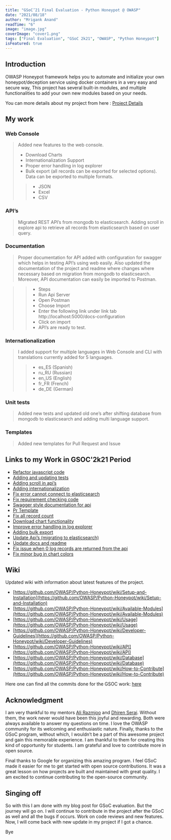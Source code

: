 ```yaml
---
title: "GSoC’21 Final Evaluation - Python Honeypot @ OWASP"
date: "2021/08/18"
author: "Mrigank Anand"
readTime: "6"
image: "image.jpg"
coverImage: "cover1.png"
tags: ["Final Evaluation", "GSoC 2k21", "OWASP", "Python Honeypot"]
isFeatured: true
---
```


## Introduction

OWASP Honeypot framework helps you to automate and initialize your own honeypot/deception service using docker
containers in a very easy and secure way, This project has several built-in modules, and multiple functionalities to add
your own new modules based on your needs.



You can more details about my project from
here : [Project Details](https://summerofcode.withgoogle.com/projects/#4753249262895104)


## My work

### Web Console

> Added new features to the web console.
>  - Download Charts
> - Internationalization Support
> - Proper error handling in log explorer
> - Bulk export (all records can be exported for selected options). Data can be exported to multiple formats.
> > - JSON
> > - Excel
> > - CSV

### API’s

> Migrated REST API’s from mongodb to elasticsearch. Adding scroll in explore api to retrieve all records from elasticsearch based on user query.

### Documentation

> Proper documentation for API added with configuration for swagger which helps in testing API’s using web easily. Also updated the documentation of the project and readme where changes where necessary based on migration from mongodb to elasticsearch.
> Moreover, API documentation can easily be imported to Postman.

> > - Steps
> > - Run Api Server
> > - Open Postman
> > - Choose Import
> > - Enter the following link under link tab http://localhost:5000/docs-configuration
> > - Click on import
> > - API’s are ready to test.

### Internationalization

> I added support for multiple languages in Web Console and CLI with translations currently added for 5 languages.
> > - es_ES (Spanish)
> > - ru_RU (Russian)
> > - en_US (English)
> > - fr_FR (French)
> > - de_DE (German)

### Unit tests

> Added new tests and updated old one’s after shifting database from mongodb to elasticsearch and adding multi language support.

### Templates

> Added new templates for Pull Request and Issue

## Links to my Work in GSOC'2k21 Period

- [Refactor javascript code](https://github.com/OWASP/Python-Honeypot/pull/333)
- [Adding and updating tests](https://github.com/OWASP/Python-Honeypot/pull/329)
- [Adding scroll in api’s](https://github.com/OWASP/Python-Honeypot/pull/320)
- [Adding internationalization](https://github.com/OWASP/Python-Honeypot/pull/315)
- [Fix error cannot connect to elasticsearch](https://github.com/OWASP/Python-Honeypot/pull/321)
- [Fix requirement checking code](https://github.com/OWASP/Python-Honeypot/pull/322)
- [Swagger style documentation for api](https://github.com/OWASP/Python-Honeypot/pull/311)
- [Pr Template](https://github.com/OWASP/Python-Honeypot/pull/304)
- [Fix all record count](https://github.com/OWASP/Python-Honeypot/pull/303)
- [Download chart functionality](https://github.com/OWASP/Python-Honeypot/pull/299)
- [Improve error handling in log explorer](https://github.com/OWASP/Python-Honeypot/pull/293)
- [Adding bulk export](https://github.com/OWASP/Python-Honeypot/pull/292)
- [Update Api’s (migrating to elasticsearch)](https://github.com/OWASP/Python-Honeypot/pull/289)
- [Update docs and readme](https://github.com/OWASP/Python-Honeypot/pull/290)
- [Fix issue when 0 log records are returned from the api](https://github.com/OWASP/Python-Honeypot/pull/282)
- [Fix minor bug in chart colors](https://github.com/OWASP/Python-Honeypot/pull/283)

## Wiki

Updated wiki with information about latest features of the project.

- [https://github.com/OWASP/Python-Honeypot/wiki/Setup-and-Installation](https://github.com/OWASP/Python-Honeypot/wiki/Setup-and-Installation)
- [https://github.com/OWASP/Python-Honeypot/wiki/Available-Modules](https://github.com/OWASP/Python-Honeypot/wiki/Available-Modules)
- [https://github.com/OWASP/Python-Honeypot/wiki/Usage](https://github.com/OWASP/Python-Honeypot/wiki/Usage)
- [https://github.com/OWASP/Python-Honeypot/wiki/Developer-Guidelines](https://github.com/OWASP/Python-Honeypot/wiki/Developer-Guidelines)
- [https://github.com/OWASP/Python-Honeypot/wiki/API](https://github.com/OWASP/Python-Honeypot/wiki/API)
- [https://github.com/OWASP/Python-Honeypot/wiki/Database](https://github.com/OWASP/Python-Honeypot/wiki/Database)
- [https://github.com/OWASP/Python-Honeypot/wiki/How-to-Contribute](https://github.com/OWASP/Python-Honeypot/wiki/How-to-Contribute)

Here one can find all the commits done for the GSOC
work: [here](https://github.com/OWASP/Python-Honeypot/pulls?q=is%3Apr+author%3Aspiderxm+is%3Amerged)

## Acknowledgment

I am very thankful to my mentors [Ali Razmjoo](https://github.com/Ali-Razmjoo)
and [Dhiren Serai](https://github.com/dhirensr). Without them, the work never would have been this joyful and rewarding.
Both were always available to answer my questions on time. I love the OWASP community for its welcoming and enthusiastic
nature. Finally, thanks to the GSoC program, without which, I wouldn’t be a part of this awesome project and gain this
memorable experience. I am thankful to them for creating this kind of opportunity for students. I am grateful and love
to contribute more in open source.

Final thanks to Google for organizing this amazing program. I feel GSoC made it easier for me to get started with open
source contributions. It was a great lesson on how projects are built and maintained with great quality. I am excited to
continue contributing to the open-source community.

## Singing off

So with this I am done with my blog post for GSoC evaluation. But the journey will go on. I will continue to contribute
in the project after the GSoC as well and all the bugs if occurs. Work on code reviews and new features. Now, I will
come back with new update in my project if I got a chance.

Bye
